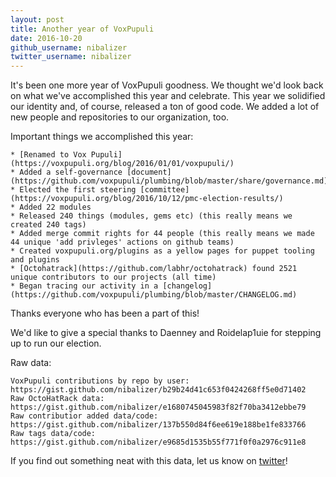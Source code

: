 ```yaml
---
layout: post
title: Another year of VoxPupuli
date: 2016-10-20
github_username: nibalizer
twitter_username: nibalizer
---
```


It's been one more year of VoxPupuli goodness. We thought we'd look back on what we've accomplished this year and celebrate. This year we solidified our identity and, of course, released a ton of good code. We added a lot of new people and repositories to our organization, too.

Important things we accomplished this year:

    * [Renamed to Vox Pupuli](https://voxpupuli.org/blog/2016/01/01/voxpupuli/)
    * Added a self-governance [document](https://github.com/voxpupuli/plumbing/blob/master/share/governance.md)
    * Elected the first steering [committee](https://voxpupuli.org/blog/2016/10/12/pmc-election-results/)
    * Added 22 modules
    * Released 240 things (modules, gems etc) (this really means we created 240 tags)
    * Added merge commit rights for 44 people (this really means we made 44 unique 'add privleges' actions on github teams)
    * Created voxpupuli.org/plugins as a yellow pages for puppet tooling and plugins
    * [Octohatrack](https://github.com/labhr/octohatrack) found 2521 unique contributors to our projects (all time)
    * Began tracing our activity in a [changelog](https://github.com/voxpupuli/plumbing/blob/master/CHANGELOG.md)

Thanks everyone who has been a part of this!

We'd like to give a special thanks to Daenney and Roidelap1uie for stepping up to run our election.


Raw data:

    VoxPupuli contributions by repo by user:  https://gist.github.com/nibalizer/b29b24d41c653f0424268ff5e0d71402
    Raw OctoHatRack data: https://gist.github.com/nibalizer/e1680745045983f82f70ba3412ebbe79
    Raw contributior added data/code: https://gist.github.com/nibalizer/137b550d84f6ee619e188be1fe833766
    Raw tags data/code: https://gist.github.com/nibalizer/e9685d1535b55f771f0f0a2976c911e8

If you find out something neat with this data, let us know on [twitter](https://twitter.com/voxpupuliorg)!
